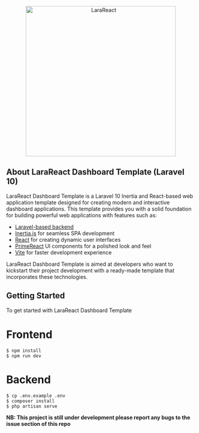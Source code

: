 <p align="center">
  <a href="#"><img src="https://dev-to-uploads.s3.amazonaws.com/uploads/articles/57ge2v8fp17lcd8vmf1a.png" width="400" alt="LaraReact"></a>
</p>

## About LaraReact Dashboard Template (Laravel 10)

LaraReact Dashboard Template is a Laravel 10 Inertia and React-based web application template designed for creating modern and interactive dashboard applications. This template provides you with a solid foundation for building powerful web applications with features such as:

- [Laravel-based backend](https://laravel.com)
- [Inertia.js](https://inertiajs.com) for seamless SPA development
- [React](https://reactjs.org) for creating dynamic user interfaces
- [PrimeReact](https://www.primefaces.org/primereact) UI components for a polished look and feel
- [Vite](https://vitejs.dev/) for faster development experience

LaraReact Dashboard Template is aimed at developers who want to kickstart their project development with a ready-made template that incorporates these technologies.

## Getting Started

To get started with LaraReact Dashboard Template


# Frontend
```shell
$ npm install
$ npm run dev
```

# Backend
```shell
$ cp .env.example .env
$ composer install
$ php artisan serve
```



**NB: This project is still under development please report any bugs to the issue section of this repo** 
